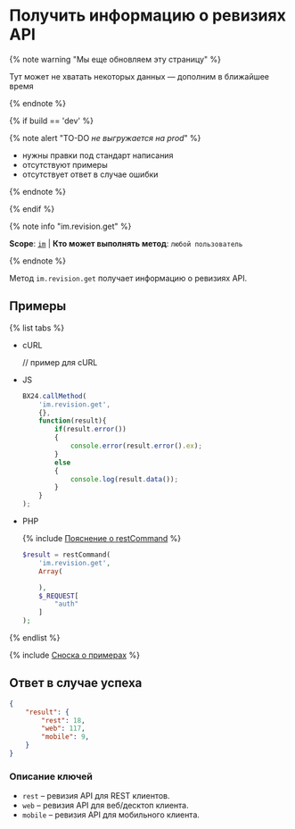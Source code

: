 # Получить информацию о ревизиях API

{% note warning "Мы еще обновляем эту страницу" %}

Тут может не хватать некоторых данных — дополним в ближайшее время

{% endnote %}

{% if build == 'dev' %}

{% note alert "TO-DO _не выгружается на prod_" %}

- нужны правки под стандарт написания
- отсутствуют примеры
- отсутствует ответ в случае ошибки

{% endnote %}

{% endif %}

{% note info "im.revision.get" %}

**Scope**: [`im`](../scopes/permissions.md) | **Кто может выполнять метод**: `любой пользователь`

{% endnote %}

Метод `im.revision.get` получает информацию о ревизиях API.

## Примеры

{% list tabs %}

- cURL

    // пример для cURL

- JS

    ```javascript
    BX24.callMethod(
        'im.revision.get',
        {},
        function(result){
            if(result.error())
            {
                console.error(result.error().ex);
            }
            else
            {
                console.log(result.data());
            }
        }
    );
    ```

- PHP
    
    {% include [Пояснение о restCommand](./_includes/rest-command.md) %}

    ```php
    $result = restCommand(
        'im.revision.get',
        Array(

        ),
        $_REQUEST[
            "auth"
        ]
    );
    ```

{% endlist %}

{% include [Сноска о примерах](../../_includes/examples.md) %}

## Ответ в случае успеха

```json
{    
    "result": {
        "rest": 18,
        "web": 117,
        "mobile": 9,
    }
}
```

### Описание ключей

- `rest` – ревизия API для REST клиентов.
- `web` – ревизия API для веб/десктоп клиента.
- `mobile` – ревизия API для мобильного клиента.
